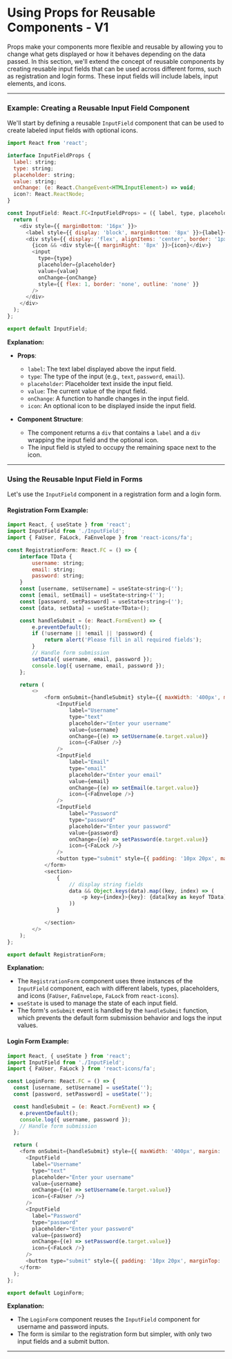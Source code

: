 # Using Props for Reusable Components - V1
Props make your components more flexible and reusable by allowing you to change what gets displayed or how it behaves depending on the data passed. In this section, we'll extend the concept of reusable components by creating reusable input fields that can be used across different forms, such as registration and login forms. These input fields will include labels, input elements, and icons.

---

### **Example: Creating a Reusable Input Field Component**

We'll start by defining a reusable `InputField` component that can be used to create labeled input fields with optional icons.

```Javascript
import React from 'react';

interface InputFieldProps {
  label: string;
  type: string;
  placeholder: string;
  value: string;
  onChange: (e: React.ChangeEvent<HTMLInputElement>) => void;
  icon?: React.ReactNode;
}

const InputField: React.FC<InputFieldProps> = ({ label, type, placeholder, value, onChange, icon }) => {
  return (
    <div style={{ marginBottom: '16px' }}>
      <label style={{ display: 'block', marginBottom: '8px' }}>{label}</label>
      <div style={{ display: 'flex', alignItems: 'center', border: '1px solid #ccc', borderRadius: '4px', padding: '8px' }}>
        {icon && <div style={{ marginRight: '8px' }}>{icon}</div>}
        <input
          type={type}
          placeholder={placeholder}
          value={value}
          onChange={onChange}
          style={{ flex: 1, border: 'none', outline: 'none' }}
        />
      </div>
    </div>
  );
};

export default InputField;
```

**Explanation:**
- **Props**:
    - `label`: The text label displayed above the input field.
    - `type`: The type of the input (e.g., `text`, `password`, `email`).
    - `placeholder`: Placeholder text inside the input field.
    - `value`: The current value of the input field.
    - `onChange`: A function to handle changes in the input field.
    - `icon`: An optional icon to be displayed inside the input field.

- **Component Structure**:
    - The component returns a `div` that contains a `label` and a `div` wrapping the input field and the optional icon.
    - The input field is styled to occupy the remaining space next to the icon.

---

### **Using the Reusable Input Field in Forms**

Let's use the `InputField` component in a registration form and a login form.

#### **Registration Form Example:**

```javascript
import React, { useState } from 'react';
import InputField from './InputField';
import { FaUser, FaLock, FaEnvelope } from 'react-icons/fa';

const RegistrationForm: React.FC = () => {
    interface TData {
        username: string;
        email: string;
        password: string;
    }
    const [username, setUsername] = useState<string>('');
    const [email, setEmail] = useState<string>('');
    const [password, setPassword] = useState<string>('');
    const [data, setData] = useState<TData>();

    const handleSubmit = (e: React.FormEvent) => {
        e.preventDefault();
        if (!username || !email || !password) {
            return alert('Please fill in all required fields');
        }
        // Handle form submission
        setData({ username, email, password });
        console.log({ username, email, password });
    };

    return (
        <>
            <form onSubmit={handleSubmit} style={{ maxWidth: '400px', margin: '0 auto' }}>
                <InputField
                    label="Username"
                    type="text"
                    placeholder="Enter your username"
                    value={username}
                    onChange={(e) => setUsername(e.target.value)}
                    icon={<FaUser />}
                />
                <InputField
                    label="Email"
                    type="email"
                    placeholder="Enter your email"
                    value={email}
                    onChange={(e) => setEmail(e.target.value)}
                    icon={<FaEnvelope />}
                />
                <InputField
                    label="Password"
                    type="password"
                    placeholder="Enter your password"
                    value={password}
                    onChange={(e) => setPassword(e.target.value)}
                    icon={<FaLock />}
                />
                <button type="submit" style={{ padding: '10px 20px', marginTop: '20px' }}>Register</button>
            </form>
            <section>
                {
                    // display string fields
                    data && Object.keys(data).map((key, index) => (
                        <p key={index}>{key}: {data[key as keyof TData]}</p>
                    ))
                }

            </section>
        </>
    );
};

export default RegistrationForm;

```

**Explanation:**
- The `RegistrationForm` component uses three instances of the `InputField` component, each with different labels, types, placeholders, and icons (`FaUser`, `FaEnvelope`, `FaLock` from `react-icons`).
- `useState` is used to manage the state of each input field.
- The form's `onSubmit` event is handled by the `handleSubmit` function, which prevents the default form submission behavior and logs the input values.

#### **Login Form Example:**

```javascript
import React, { useState } from 'react';
import InputField from './InputField';
import { FaUser, FaLock } from 'react-icons/fa';

const LoginForm: React.FC = () => {
  const [username, setUsername] = useState('');
  const [password, setPassword] = useState('');

  const handleSubmit = (e: React.FormEvent) => {
    e.preventDefault();
    console.log({ username, password });
    // Handle form submission
  };

  return (
    <form onSubmit={handleSubmit} style={{ maxWidth: '400px', margin: '0 auto' }}>
      <InputField
        label="Username"
        type="text"
        placeholder="Enter your username"
        value={username}
        onChange={(e) => setUsername(e.target.value)}
        icon={<FaUser />}
      />
      <InputField
        label="Password"
        type="password"
        placeholder="Enter your password"
        value={password}
        onChange={(e) => setPassword(e.target.value)}
        icon={<FaLock />}
      />
      <button type="submit" style={{ padding: '10px 20px', marginTop: '20px' }}>Login</button>
    </form>
  );
};

export default LoginForm;
```

**Explanation:**
- The `LoginForm` component reuses the `InputField` component for username and password inputs.
- The form is similar to the registration form but simpler, with only two input fields and a submit button.

---
